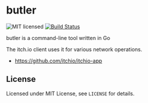 # butler

![MIT licensed](https://img.shields.io/badge/license-MIT-blue.svg)
[![Build Status](https://travis-ci.org/itchio/butler.svg)](https://travis-ci.org/itchio/butler)

butler is a command-line tool written in Go

The itch.io client uses it for various network operations.

  * <https://github.com/itchio/itchio-app>

## License

Licensed under MIT License, see `LICENSE` for details.

